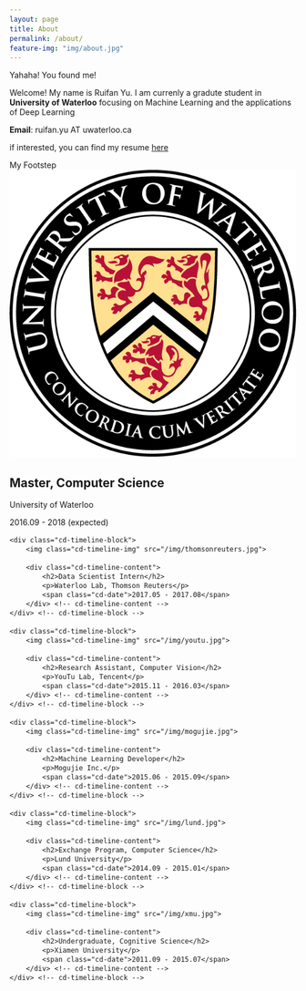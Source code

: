 ```yaml
---
layout: page
title: About
permalink: /about/
feature-img: "img/about.jpg"
---
```

<link rel="stylesheet" href="/css/timeline.css"> <!-- Resource style -->
<script src="/js/modernizr.js"></script> <!-- Modernizr -->

<div class="section">Yahaha! You found me!</div>

<div id="personal">
    <p id="intro">Welcome! My name is Ruifan Yu. I am currenly a gradute student in <strong>University of Waterloo</strong> focusing on Machine Learning and the applications of Deep Learning</p>
    <p><strong>Email</strong>: ruifan.yu AT uwaterloo.ca</p>
    <p>if interested, you can find my resume <a href="/misc/ruifan.pdf">here</a></p>
</div>


<div class="section">My Footstep</div>
<section id="cd-timeline" class="cd-container">
    <div class="cd-timeline-block">
        <img class="cd-timeline-img" src="/img/uwaterloo.jpg">
        <div class="cd-timeline-content">
            <h2>Master, Computer Science</h2>
            <p>University of Waterloo</p>
            <span class="cd-date">2016.09 - 2018 (expected)</span>
        </div> <!-- cd-timeline-content -->
    </div> <!-- cd-timeline-block -->

    <div class="cd-timeline-block">
        <img class="cd-timeline-img" src="/img/thomsonreuters.jpg">

        <div class="cd-timeline-content">
            <h2>Data Scientist Intern</h2>
            <p>Waterloo Lab, Thomson Reuters</p>
            <span class="cd-date">2017.05 - 2017.08</span>
        </div> <!-- cd-timeline-content -->
    </div> <!-- cd-timeline-block -->

    <div class="cd-timeline-block">
        <img class="cd-timeline-img" src="/img/youtu.jpg">

        <div class="cd-timeline-content">
            <h2>Research Assistant, Computer Vision</h2>
            <p>YouTu Lab, Tencent</p>
            <span class="cd-date">2015.11 - 2016.03</span>
        </div> <!-- cd-timeline-content -->
    </div> <!-- cd-timeline-block -->

    <div class="cd-timeline-block">
        <img class="cd-timeline-img" src="/img/mogujie.jpg">

        <div class="cd-timeline-content">
            <h2>Machine Learning Developer</h2>
            <p>Mogujie Inc.</p>
            <span class="cd-date">2015.06 - 2015.09</span>
        </div> <!-- cd-timeline-content -->
    </div> <!-- cd-timeline-block -->

    <div class="cd-timeline-block">
        <img class="cd-timeline-img" src="/img/lund.jpg">

        <div class="cd-timeline-content">
            <h2>Exchange Program, Computer Science</h2>
            <p>Lund University</p>
            <span class="cd-date">2014.09 - 2015.01</span>
        </div> <!-- cd-timeline-content -->
    </div> <!-- cd-timeline-block -->

    <div class="cd-timeline-block">
        <img class="cd-timeline-img" src="/img/xmu.jpg">

        <div class="cd-timeline-content">
            <h2>Undergraduate, Cognitive Science</h2>
            <p>Xiamen University</p>
            <span class="cd-date">2011.09 - 2015.07</span>
        </div> <!-- cd-timeline-content -->
    </div> <!-- cd-timeline-block -->
</section> <!-- cd-timeline -->

<script src="https://ajax.googleapis.com/ajax/libs/jquery/1.11.0/jquery.min.js"></script>
<script src="/js/timeline_main.js"></script> 